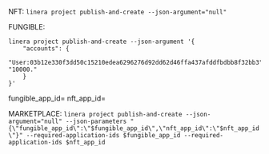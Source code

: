 NFT: `linera project publish-and-create --json-argument="null"`

FUNGIBLE: 
```
linera project publish-and-create --json-argument '{ 
    "accounts": {
        "User:03b12e330f3dd50c15210edea6296276d92dd62d46ffa437afddfbdbb8f32bb3": "10000."
    } 
}'
```

fungible_app_id=
nft_app_id=

MARKETPLACE: `linera project publish-and-create --json-argument="null" --json-parameters "{\"fungible_app_id\":\"$fungible_app_id\",\"nft_app_id\":\"$nft_app_id\"}" --required-application-ids $fungible_app_id --required-application-ids $nft_app_id`

